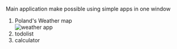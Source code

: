 Main application make possible using simple apps in one window
<ol>
  <li>Poland's Weather map</li>
  <img src='demo.png' alt='weather app'/>
  <li>todolist</li>
  <li>calculator</li>
</ol>
<!--<h2>what project could you recommend to make after know fundamentals?</h2>

As a language model, I don't have personal experiences or opinions, but here are some projects that can help you reinforce your programming skills and knowledge of the fundamentals:

<ol>
<li>To-Do List App: Create a simple to-do list app where users can add, edit, and delete items. You can start with a text-based interface and then add a graphical user interface (GUI) later on.<input type="checkbox" disabled checked/></li>

<li>Calculator: Create a calculator that can perform basic arithmetic operations like addition, subtraction, multiplication, and division. You can start with a basic command-line interface and then move on to a GUI-based calculator.<input type="checkbox" disabled/></li>

<li>Weather App: Create an app that shows the weather for a particular location. You can use an API to retrieve the weather data and display it to the user.<input type="checkbox" disabled/></li>

<li>Hangman Game: Create a classic hangman game where the player has to guess a word, one letter at a time. If the player makes too many incorrect guesses, the game is over.<input type="checkbox" disabled/></li>

<li>Quiz Game: Create a quiz game that asks multiple-choice questions and keeps track of the player's score. You can start with a basic quiz on a specific topic, such as geography or history, and then expand to other topics.<input type="checkbox" disabled/></li>

</ol>
These projects are great ways to reinforce your programming skills and get hands-on experience with various concepts. Feel free to make changes and customize the projects to fit your interests.

-->

